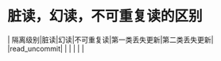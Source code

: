 # 脏读，幻读，不可重复读的区别
| 隔离级别|脏读|幻读|不可重复读|第一类丢失更新|第二类丢失更新|
|read_uncommit| | |          |             |            |
